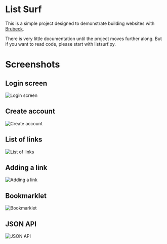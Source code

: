 # List Surf

This is a simple project designed to demonstrate building websites with [Brubeck](https://github.com/j2labs/brubeck).

There is very little documentation until the project moves further along. But if you want to read code, please start with listsurf.py.

# Screenshots

## Login screen

![Login screen](/j2labs/listsurf/raw/master/media/screens/login_window.png)

## Create account

![Create account](/j2labs/listsurf/raw/master/media/screens/create_account.png)

## List of links

![List of links](/j2labs/listsurf/raw/master/media/screens/list_of_links.png)

## Adding a link

![Adding a link](/j2labs/listsurf/raw/master/media/screens/adding_link.png)

## Bookmarklet

![Bookmarklet](/j2labs/listsurf/raw/master/media/screens/bookmarklet.png)

## JSON API

![JSON API](/j2labs/listsurf/raw/master/media/screens/api_output.png)

